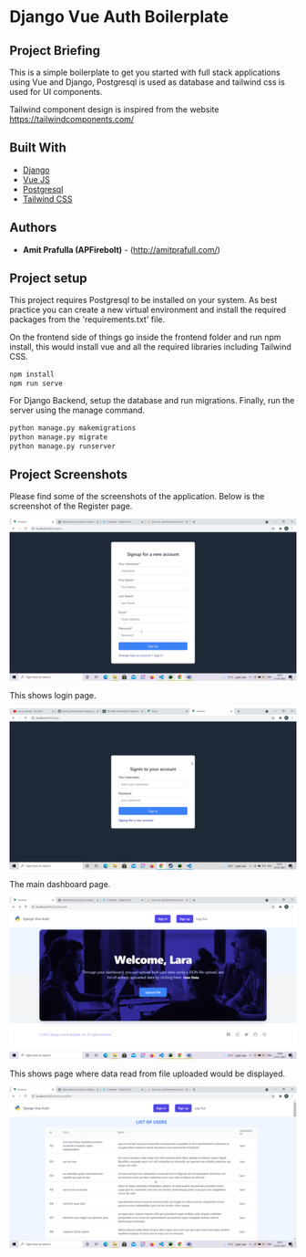 # Django Vue Auth Boilerplate

## Project Briefing

This is a simple boilerplate to get you started with full stack applications using Vue and Django, Postgresql is used as database and tailwind css is used for UI components.

Tailwind component design is inspired from the website 
https://tailwindcomponents.com/

## Built With

* [Django](https://www.djangoproject.com/)
* [Vue JS](https://vuejs.org/)
* [Postgresql](https://www.postgresql.org/)
* [Tailwind CSS](https://tailwindcss.com/)

## Authors

* **Amit Prafulla (APFirebolt)** - (http://amitprafull.com/)

## Project setup

This project requires Postgresql to be installed on your system. As best practice you can create a new virtual environment and install the required packages from the 'requirements.txt' file.

On the frontend side of things go inside the frontend folder and run npm install, this would install vue and all the required libraries including Tailwind CSS.
```
npm install
npm run serve
```

For Django Backend, setup the database and run migrations. Finally, run the server using the manage command. 

```
python manage.py makemigrations
python manage.py migrate
python manage.py runserver
```

## Project Screenshots

Please find some of the screenshots of the application. Below is the screenshot of the Register page.

![alt text](./screenshots/1.png)

This shows login page.

![alt text](./screenshots/5.png)

The main dashboard page.

![alt text](./screenshots/3.png)

This shows page where data read from file uploaded would be displayed.

![alt text](./screenshots/2.png)